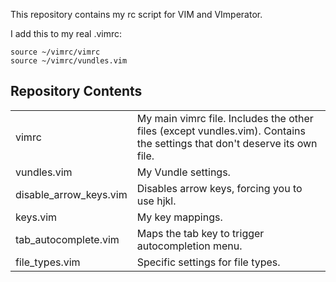 This repository contains my rc script for VIM and VImperator.

I add this to my real .vimrc:

    source ~/vimrc/vimrc
    source ~/vimrc/vundles.vim


Repository Contents
-------------------

<table>
    <tr>
        <td>vimrc</td>
        <td>
            My main vimrc file.
            Includes the other files (except vundles.vim).
            Contains the settings that don't deserve its own file.
        </td>
    </tr>
    <tr>
        <td>vundles.vim</td>
        <td>My Vundle settings.</td>
    </tr>
    <tr>
        <td>disable_arrow_keys.vim</td>
        <td>Disables arrow keys, forcing you to use hjkl.</td>
    </tr>
    <tr>
        <td>keys.vim</td>
        <td>My key mappings.</td>
    </tr>
    <tr>
        <td>tab_autocomplete.vim</td>
        <td>Maps the tab key to trigger autocompletion menu.</td>
    </tr>
    <tr>
        <td>file_types.vim</td>
        <td>Specific settings for file types.</td>
    </tr>
</table>



